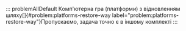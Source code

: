 ::: problemAllDefault
Комп'ютерна гра (платформи) з відновленням
шляху[]{#problem:platforms-restore-way
label="problem:platforms-restore-way"}Пропускаємо, задача точно є в
іншому комплекті
:::

